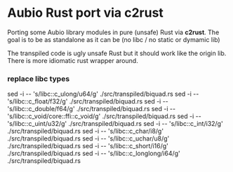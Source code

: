# Aubio Rust port via c2rust

Porting some Aubio library modules in pure (unsafe) Rust via __c2rust__.
The goal is to be as standalone as it can be (no libc / no static or dymamic lib)

The transpiled code is ugly unsafe Rust but it should work like the origin lib.
There is more idiomatic rust wrapper around.

### replace libc types
sed -i -- 's/libc::c_ulong/u64/g' ./src/transpiled/biquad.rs
sed -i -- 's/libc::c_float/f32/g' ./src/transpiled/biquad.rs
sed -i -- 's/libc::c_double/f64/g' ./src/transpiled/biquad.rs
sed -i -- 's/libc::c_void/core::ffi::c_void/g' ./src/transpiled/biquad.rs
sed -i -- 's/libc::c_uint/u32/g' ./src/transpiled/biquad.rs
sed -i -- 's/libc::c_int/i32/g' ./src/transpiled/biquad.rs
sed -i -- 's/libc::c_char/i8/g' ./src/transpiled/biquad.rs
sed -i -- 's/libc::c_uchar/u8/g' ./src/transpiled/biquad.rs
sed -i -- 's/libc::c_short/i16/g' ./src/transpiled/biquad.rs
sed -i -- 's/libc::c_longlong/i64/g' ./src/transpiled/biquad.rs